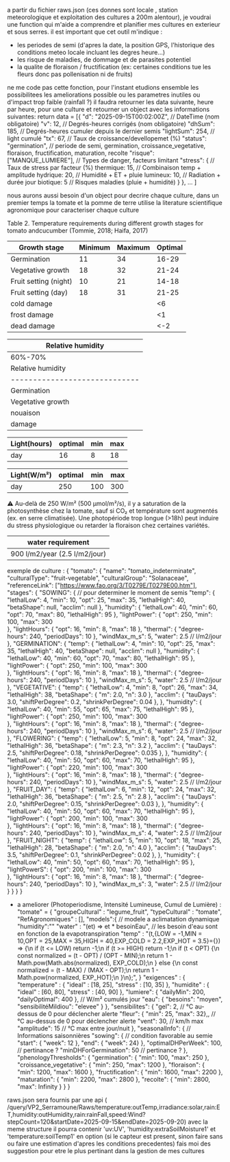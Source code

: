 a partir du fichier raws.json (ces donnes sont locale , station meteorologique et exploitation des cultures a 200m alentour), je voudrai une function qui m'aide a comprendre et planifier mes cultures en exterieur et sous serres.
il est important que cet outil m'indique :

- les periodes de semi (d'apres la date, la position GPS, l'historique des conditions meteo locale incluant les degres heure...)
- les risque de maladies, de dommage et de parasites potentiel
- la qualite de floraison / fructification (ex: certaines conditions tue les fleurs donc pas pollenisation ni de fruits)

ne me code pas cette fonction, pour l'instant etudions ensemble les possibilitees les ameliorations possible ou les parametres inutiles ou d'impact trop faible (rainfall ?)
il faudra retourner les data suivante, heure par heure, pour une culture et retourner un object avec les informations suivantes:
return data = [{
    "d": "2025-09-15T00:02:00Z",  // DateTime (nom obligatoire)
    "v": 12,                    // Degrés-heures corrigés (nom obligatoire)
    "dhSum": 185,                // Degrés-heures cumuler depuis le dernier semis
    "lightSum": 254,              // light cumulé
    "tx": 67,                     // Taux de croissance/devellopemet (%)
    "status": "germination",             // periode de semi, germination, croissance_vegetative, floraison, fructification, maturation, recolte
    "risque": ["MANQUE_LUMIERE"], // Types de danger, facteurs limitant
    "stress": {                  // Taux de stress par facteur (%)
            thermique: 15,       // Combinaison temp + amplitude
            hydrique: 20,        // Humidité + ET + pluie
            lumineux: 10,        // Radiation + durée jour
            biotique: 5          // Risques maladies (pluie + humidité)
        }
    },
    ...
]

nous aurons aussi besoin d'un object pour decrire chaque culture, dans un premier temps la tomate et la pomme de terre
utilise la literature scientifique agronomique pour caracteriser chaque culture

Table 2. Temperature requirements during different growth stages for tomato andcucumber (Tommie, 2018; Haifa, 2017)

| Growth stage          | Minimum | Maximum | Optimal |
| --------------------- | ------- | ------- | ------- |
| Germination           | 11      | 34      | 16-29   |
| Vegetative growth     | 18      | 32      | 21-24   |
| Fruit setting (night) | 10      | 21      | 14-18   |
| Fruit setting (day)   | 18      | 31      | 21-25   |
| cold damage           |         |         | <6      |
| frost damage          |         |         | <1      |
| dead damage           |         |         | <-2     |

| Relative humidity             |
| ----------------------------- |
| 60%-70%                       |
| Relative humidity             |
| ----------------------------- |
| Germination                   |
| Vegetative growth             |
| nouaison                      |
| damage                        |

| Light(hours)   | optimal | min | max |
| -------------- | ------- | --- | --- |
| day            | 16      | 8   | 18  |

| Light(W/m²)    | optimal | min | max |
| -------------- | ------- | --- | --- |
| day            | 250     | 100 | 300 |

⚠️ Au-delà de 250 W/m² (500 μmol/m²/s), il y a saturation de la photosynthèse chez la tomate, sauf si CO₂ et température sont augmentés (ex. en serre climatisée). Une photopériode trop longue (>18h) peut induire du stress physiologique ou retarder la floraison chez certaines variétés.

| water requirement             |
| ----------------------------- |
| 900 l/m2/year (2.5 l/m2/jour) |

exemple de culture :
{
  "tomato": {
    "name": "tomato_indeterminate",
    "culturalType": "fruit-vegetable",
    "culturalGroup": "Solanaceae",
    "referenceLink": ["https://www.fao.org/3/T0279E/T0279E00.htm"],
    "stages": {
      "SOWING": { // pour determiner le moment de semis
        "temp": {
          "lethalLow": 4,
          "min": 10,
          "opt": 25,
          "max": 35,
          "lethalHigh": 40,
          "betaShape": null,
          "acclim": null
        },
        "humidity": {
          "lethalLow": 40,
          "min": 60,
          "opt": 70,
          "max": 80,
          "lethalHigh": 95
        },
        "lightPower": {
          "opt": 250,
          "min": 100,
          "max": 300				
        },
        "lightHours": {
          "opt": 16,
          "min": 8,
          "max": 18
        },
        "thermal": {
          "degree-hours": 240,
          "periodDays": 10
        },
        "windMax_m_s": 5,
        "water": 2.5 // l/m2/jour
      },
      "GERMINATION": {
        "temp": {
          "lethalLow": 4,
          "min": 10,
          "opt": 25,
          "max": 35,
          "lethalHigh": 40,
          "betaShape": null,
          "acclim": null
        },
        "humidity": {
          "lethalLow": 40,
          "min": 60,
          "opt": 70,
          "max": 80,
          "lethalHigh": 95
        },
        "lightPower": {
          "opt": 250,
          "min": 100,
          "max": 300				
        },
        "lightHours": {
          "opt": 16,
          "min": 8,
          "max": 18
        },
        "thermal": {
          "degree-hours": 240,
          "periodDays": 10
        },
        "windMax_m_s": 5,
        "water": 2.5 // l/m2/jour
      },
      "VEGETATIVE": {
        "temp": {
          "lethalLow": 4,
          "min": 8,
          "opt": 26,
          "max": 34,
          "lethalHigh": 38,
          "betaShape": { "m": 2.0, "n": 3.0 },
          "acclim": { "tauDays": 3.0, "shiftPerDegree": 0.2, "shrinkPerDegree": 0.04 },
        },
        "humidity": {
          "lethalLow": 40,
          "min": 55,
          "opt": 65,
          "max": 75,
          "lethalHigh": 95
        },
        "lightPower": {
          "opt": 250,
          "min": 100,
          "max": 300				
        },
        "lightHours": {
          "opt": 16,
          "min": 8,
          "max": 18
        },
        "thermal": {
          "degree-hours": 240,
          "periodDays": 10
        },
        "windMax_m_s": 6,
        "water": 2.5 // l/m2/jour
      },
      "FLOWERING": {
        "temp": {
          "lethalLow": 5,
          "min": 8,
          "opt": 24,
          "max": 32,
          "lethalHigh": 36,
          "betaShape": { "m": 2.3, "n": 3.2 },
          "acclim": { "tauDays": 2.5, "shiftPerDegree": 0.18, "shrinkPerDegree": 0.035 },
        },
        "humidity": {
          "lethalLow": 40,
          "min": 50,
          "opt": 60,
          "max": 70,
          "lethalHigh": 95
        },
        "lightPower": {
          "opt": 220,
          "min": 100,
          "max": 300			
        },
        "lightHours": {
          "opt": 16,
          "min": 8,
          "max": 18
        },
        "thermal": {
          "degree-hours": 240,
          "periodDays": 10
        },
        "windMax_m_s": 5,
        "water": 2.5 // l/m2/jour
      },
      "FRUIT_DAY": {
        "temp": {
          "lethalLow": 6,
          "min": 12,
          "opt": 24,
          "max": 32,
          "lethalHigh": 36,
          "betaShape": { "m": 2.5, "n": 2.8 },
          "acclim": { "tauDays": 2.0, "shiftPerDegree": 0.15, "shrinkPerDegree": 0.03 },
        },
        "humidity": {
          "lethalLow": 40,
          "min": 50,
          "opt": 60,
          "max": 70,
          "lethalHigh": 95
        },
        "lightPower": {
          "opt": 200,
          "min": 100,
          "max": 300			
        },
        "lightHours": {
          "opt": 16,
          "min": 8,
          "max": 18
        },
        "thermal": {
          "degree-hours": 240,
          "periodDays": 10
        },
        "windMax_m_s": 4,
        "water": 2.5 // l/m2/jour
      },
      "FRUIT_NIGHT": {
        "temp": {
          "lethalLow": 5,
          "min": 10,
          "opt": 18,
          "max": 25,
          "lethalHigh": 28,
          "betaShape": { "m": 2.0, "n": 4.0 },
          "acclim": { "tauDays": 3.5, "shiftPerDegree": 0.1, "shrinkPerDegree": 0.02 },
        },
        "humidity": {
          "lethalLow": 40,
          "min": 50,
          "opt": 60,
          "max": 70,
          "lethalHigh": 95
        },
        "lightPowerS": {
          "opt": 200,
          "min": 100,
          "max": 300			
        },
        "lightHours": {
          "opt": 16,
          "min": 8,
          "max": 18
        },
        "thermal": {
          "degree-hours": 240,
          "periodDays": 10
        },
        "windMax_m_s": 3,
        "water": 2.5 // l/m2/jour
      }
    }
  }
}


- a ameliorer (Photoperiodisme, Intensité Lumineuse, Cumul de Lumière) :
  "tomate" = {
  "groupeCultural" : "legume_fruit",
  "typeCultural" : "tomate",
  "RefAgronomiques" : [],
  "models":{ // modele a aclimatation dynamique
    "humidity":""
    "water" : "(et) => et * besoinEau", // les besoin d'eau sont en fonction de la evapotranspiration
    "temp" : "(t,{LOW = -1,MIN = 10,OPT = 25,MAX = 35,HIGH = 40,EXP_COLD = 2.2,EXP_HOT = 3.5}={}) => {\n  if (t <= LOW) return -1;\n  if (t >= HIGH) return -1;\n  if (t < OPT) {\n    const normalized = (t - OPT) / (OPT - MIN);\n    return 1 - Math.pow(Math.abs(normalized), EXP_COLD);\n  } else {\n    const normalized = (t - MAX) / (MAX - OPT);\n    return 1 - Math.pow(normalized, EXP_HOT);\n  }\n};",
  }
  "exigences" : {
  "temperature" : { "ideal" : [18, 25], "stress" : [10, 35] },
  "humidite" : { "ideal" : [60, 80], "stress" : [40, 90] },
  "lumiere": { "dailyMin": 200, "dailyOptimal": 400 }, // W/m² cumulés jour
  "eau": { "besoins": "moyen", "sensibilitéMildiou": "elevee" }
  },
  "sensibilites": {
  "gel": 2,        // °C au-dessus de 0 pour déclencher alerte
  "fleur": { "min": 25, "max": 32},,        // °C au-dessus de 0 pour déclencher alerte
  "vent": 30,      // km/h max
  "amplitude": 15  // °C max entre jour/nuit
  },
  "seasonalInfo": { // Informations saisonnières
  "sowing": { // condition favorable au semie
  "start": { "week": 12 },
  "end": { "week": 24}
  },
  "optimalDHPerWeek": 100, // pertinance ?
  "minDHForGermination": 50 // pertinance ?
  },
  "phenologyThresholds": {
  "germination": { "min": 100, "max": 250 },
  "croissance_vegetative": { "min": 250, "max": 1200 },
  "floraison": { "min": 1200, "max": 1600 },
  "fructification": { "min": 1600, "max": 2200 },
  "maturation": { "min": 2200, "max": 2800 },
  "recolte": { "min": 2800, "max": Infinity }
  }
  }


raws.json sera fournis par une api ( /query/VP2_Serramoune/Raws/temperature:outTemp,irradiance:solar,rain:ET,humidity:outHumidity,rain:rainFall,speed:Wind?stepCount=120&startDate=2025-09-15&endDate=2025-09-20) avec la meme structure
il pourra contenir 'uv:UV', 'humidity:extraSoilMoisture1' et 'temperature:soilTemp1' en option (si le capteur est present, sinon faire sans ou faire une estimation d'apres les conditions precedentes)
fais moi des suggestion pour etre le plus pertinant dans la gestion de mes cultures
